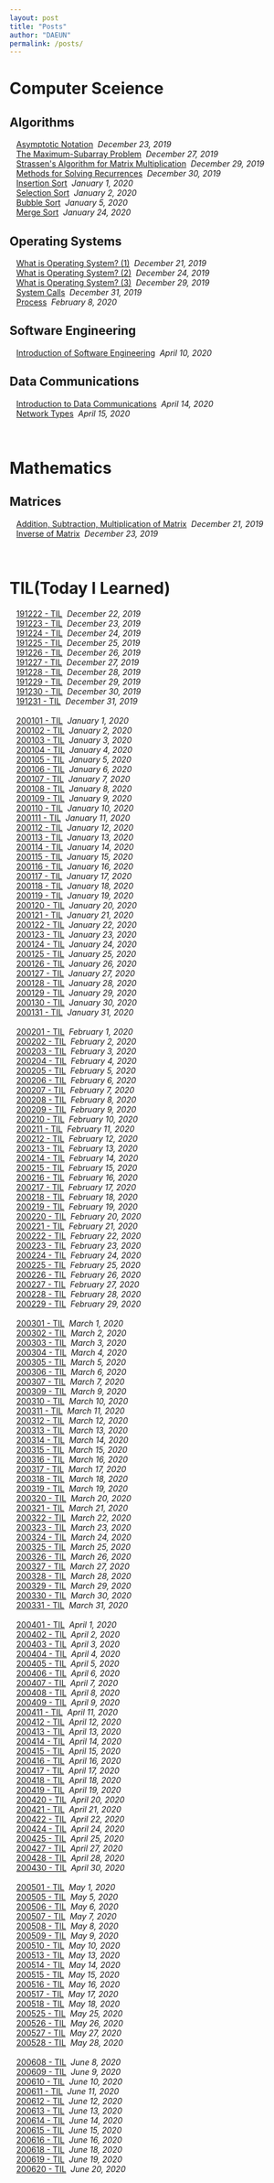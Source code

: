 ```yaml
---
layout: post
title: "Posts"
author: "DAEUN"
permalink: /posts/
---
```


# Computer Sceience
## Algorithms
&nbsp;&nbsp;&nbsp;[Asymptotic Notation](../_posts/2019-12-23-asymptotic-notation.md)&nbsp;&nbsp;_December 23, 2019_<br>
&nbsp;&nbsp;&nbsp;[The Maximum-Subarray Problem](../_posts/2019-12-27-the-maximum-subarray-problem.md)&nbsp;&nbsp;_December 27, 2019_<br>
&nbsp;&nbsp;&nbsp;[Strassen's Algorithm for Matrix Multiplication](../_posts/2019-12-29-strassen's-algorithm.md)&nbsp;&nbsp;_December 29, 2019_<br>
&nbsp;&nbsp;&nbsp;[Methods for Solving Recurrences](../_posts/2019-12-30-methods-for-solving-recurrences.md)&nbsp;&nbsp;_December 30, 2019_<br>
&nbsp;&nbsp;&nbsp;[Insertion Sort](../_posts/2020-01-01-insertion-sort.md)&nbsp;&nbsp;_January 1, 2020_<br>
&nbsp;&nbsp;&nbsp;[Selection Sort](../_posts/2020-01-02-selection-sort.md)&nbsp;&nbsp;_January 2, 2020_<br>
&nbsp;&nbsp;&nbsp;[Bubble Sort](../_posts/2020-01-05-bubble-sort.md)&nbsp;&nbsp;_January 5, 2020_<br>
&nbsp;&nbsp;&nbsp;[Merge Sort](../_posts/2020-01-24-merge-sort.md)&nbsp;&nbsp;_January 24, 2020_<br>

## Operating Systems
&nbsp;&nbsp;&nbsp;[What is Operating System? (1)](../_posts/2019-12-21-what-is-operating-systems.md)&nbsp;&nbsp;_December 21, 2019_<br>
&nbsp;&nbsp;&nbsp;[What is Operating System? (2)](../_posts/2019-12-24-what-is-operating-systems-vol2.md)&nbsp;&nbsp;_December 24, 2019_<br>
&nbsp;&nbsp;&nbsp;[What is Operating System? (3)](../_posts/2019-12-29-what-is-operating-systems-vol3.md)&nbsp;&nbsp;_December 29, 2019_<br>
&nbsp;&nbsp;&nbsp;[System Calls](../_posts/2019-12-31-system-call.md)&nbsp;&nbsp;_December 31, 2019_<br>
&nbsp;&nbsp;&nbsp;[Process](../_posts/2020-02-08-process.md)&nbsp;&nbsp;_February 8, 2020_<br>

## Software Engineering
&nbsp;&nbsp;&nbsp;[Introduction of Software Engineering](../_posts/2020-04-10-intro-of-software-engineering.md)&nbsp;&nbsp;_April 10, 2020_<br>

## Data Communications
&nbsp;&nbsp;&nbsp;[Introduction to Data Communications](../_posts/2020-04-14-intro-to-data-com.md)&nbsp;&nbsp;_April 14, 2020_<br>
&nbsp;&nbsp;&nbsp;[Network Types](../_posts/2020-04-15-network-types.md)&nbsp;&nbsp;_April 15, 2020_<br>

<br>

# Mathematics
## Matrices
&nbsp;&nbsp;&nbsp;[Addition, Subtraction, Multiplication of Matrix](../_posts/2019-12-21-matrix.md)&nbsp;&nbsp;_December 21, 2019_<br>
&nbsp;&nbsp;&nbsp;[Inverse of Matrix](../_posts/2019-12-23-inverse-of-matrix.md)&nbsp;&nbsp;_December 23, 2019_<br>

<br>

# TIL(Today I Learned)
&nbsp;&nbsp;&nbsp;[191222 - TIL](../_posts/2019-12-22-TIL.md)&nbsp;&nbsp;_December 22, 2019_<br>
&nbsp;&nbsp;&nbsp;[191223 - TIL](../_posts/2019-12-23-TIL.md)&nbsp;&nbsp;_December 23, 2019_<br>
&nbsp;&nbsp;&nbsp;[191224 - TIL](../_posts/2019-12-24-TIL.md)&nbsp;&nbsp;_December 24, 2019_<br>
&nbsp;&nbsp;&nbsp;[191225 - TIL](../_posts/2019-12-25-TIL.md)&nbsp;&nbsp;_December 25, 2019_<br>
&nbsp;&nbsp;&nbsp;[191226 - TIL](../_posts/2019-12-26-TIL.md)&nbsp;&nbsp;_December 26, 2019_<br>
&nbsp;&nbsp;&nbsp;[191227 - TIL](../_posts/2019-12-27-TIL.md)&nbsp;&nbsp;_December 27, 2019_<br>
&nbsp;&nbsp;&nbsp;[191228 - TIL](../_posts/2019-12-28-TIL.md)&nbsp;&nbsp;_December 28, 2019_<br>
&nbsp;&nbsp;&nbsp;[191229 - TIL](../_posts/2019-12-29-TIL.md)&nbsp;&nbsp;_December 29, 2019_<br>
&nbsp;&nbsp;&nbsp;[191230 - TIL](../_posts/2019-12-30-TIL.md)&nbsp;&nbsp;_December 30, 2019_<br>
&nbsp;&nbsp;&nbsp;[191231 - TIL](../_posts/2019-12-31-TIL.md)&nbsp;&nbsp;_December 31, 2019_<br>
<br>
&nbsp;&nbsp;&nbsp;[200101 - TIL](../_posts/2020-01-01-TIL.md)&nbsp;&nbsp;_January 1, 2020_<br>
&nbsp;&nbsp;&nbsp;[200102 - TIL](../_posts/2020-01-02-TIL.md)&nbsp;&nbsp;_January 2, 2020_<br>
&nbsp;&nbsp;&nbsp;[200103 - TIL](../_posts/2020-01-03-TIL.md)&nbsp;&nbsp;_January 3, 2020_<br>
&nbsp;&nbsp;&nbsp;[200104 - TIL](../_posts/2020-01-04-TIL.md)&nbsp;&nbsp;_January 4, 2020_<br>
&nbsp;&nbsp;&nbsp;[200105 - TIL](../_posts/2020-01-05-TIL.md)&nbsp;&nbsp;_January 5, 2020_<br>
&nbsp;&nbsp;&nbsp;[200106 - TIL](../_posts/2020-01-06-TIL.md)&nbsp;&nbsp;_January 6, 2020_<br>
&nbsp;&nbsp;&nbsp;[200107 - TIL](../_posts/2020-01-07-TIL.md)&nbsp;&nbsp;_January 7, 2020_<br>
&nbsp;&nbsp;&nbsp;[200108 - TIL](../_posts/2020-01-08-TIL.md)&nbsp;&nbsp;_January 8, 2020_<br>
&nbsp;&nbsp;&nbsp;[200109 - TIL](../_posts/2020-01-09-TIL.md)&nbsp;&nbsp;_January 9, 2020_<br>
&nbsp;&nbsp;&nbsp;[200110 - TIL](../_posts/2020-01-10-TIL.md)&nbsp;&nbsp;_January 10, 2020_<br>
&nbsp;&nbsp;&nbsp;[200111 - TIL](../_posts/2020-01-11-TIL.md)&nbsp;&nbsp;_January 11, 2020_<br>
&nbsp;&nbsp;&nbsp;[200112 - TIL](../_posts/2020-01-12-TIL.md)&nbsp;&nbsp;_January 12, 2020_<br>
&nbsp;&nbsp;&nbsp;[200113 - TIL](../_posts/2020-01-13-TIL.md)&nbsp;&nbsp;_January 13, 2020_<br>
&nbsp;&nbsp;&nbsp;[200114 - TIL](../_posts/2020-01-14-TIL.md)&nbsp;&nbsp;_January 14, 2020_<br>
&nbsp;&nbsp;&nbsp;[200115 - TIL](../_posts/2020-01-15-TIL.md)&nbsp;&nbsp;_January 15, 2020_<br>
&nbsp;&nbsp;&nbsp;[200116 - TIL](../_posts/2020-01-16-TIL.md)&nbsp;&nbsp;_January 16, 2020_<br>
&nbsp;&nbsp;&nbsp;[200117 - TIL](../_posts/2020-01-17-TIL.md)&nbsp;&nbsp;_January 17, 2020_<br>
&nbsp;&nbsp;&nbsp;[200118 - TIL](../_posts/2020-01-18-TIL.md)&nbsp;&nbsp;_January 18, 2020_<br>
&nbsp;&nbsp;&nbsp;[200119 - TIL](../_posts/2020-01-19-TIL.md)&nbsp;&nbsp;_January 19, 2020_<br>
&nbsp;&nbsp;&nbsp;[200120 - TIL](../_posts/2020-01-20-TIL.md)&nbsp;&nbsp;_January 20, 2020_<br>
&nbsp;&nbsp;&nbsp;[200121 - TIL](../_posts/2020-01-21-TIL.md)&nbsp;&nbsp;_January 21, 2020_<br>
&nbsp;&nbsp;&nbsp;[200122 - TIL](../_posts/2020-01-22-TIL.md)&nbsp;&nbsp;_January 22, 2020_<br>
&nbsp;&nbsp;&nbsp;[200123 - TIL](../_posts/2020-01-23-TIL.md)&nbsp;&nbsp;_January 23, 2020_<br>
&nbsp;&nbsp;&nbsp;[200124 - TIL](../_posts/2020-01-24-TIL.md)&nbsp;&nbsp;_January 24, 2020_<br>
&nbsp;&nbsp;&nbsp;[200125 - TIL](../_posts/2020-01-25-TIL.md)&nbsp;&nbsp;_January 25, 2020_<br>
&nbsp;&nbsp;&nbsp;[200126 - TIL](../_posts/2020-01-26-TIL.md)&nbsp;&nbsp;_January 26, 2020_<br>
&nbsp;&nbsp;&nbsp;[200127 - TIL](../_posts/2020-01-27-TIL.md)&nbsp;&nbsp;_January 27, 2020_<br>
&nbsp;&nbsp;&nbsp;[200128 - TIL](../_posts/2020-01-28-TIL.md)&nbsp;&nbsp;_January 28, 2020_<br>
&nbsp;&nbsp;&nbsp;[200129 - TIL](../_posts/2020-01-29-TIL.md)&nbsp;&nbsp;_January 29, 2020_<br>
&nbsp;&nbsp;&nbsp;[200130 - TIL](../_posts/2020-01-30-TIL.md)&nbsp;&nbsp;_January 30, 2020_<br>
&nbsp;&nbsp;&nbsp;[200131 - TIL](../_posts/2020-01-31-TIL.md)&nbsp;&nbsp;_January 31, 2020_<br>
<br>
&nbsp;&nbsp;&nbsp;[200201 - TIL](../_posts/2020-02-01-TIL.md)&nbsp;&nbsp;_February 1, 2020_<br>
&nbsp;&nbsp;&nbsp;[200202 - TIL](../_posts/2020-02-02-TIL.md)&nbsp;&nbsp;_February 2, 2020_<br>
&nbsp;&nbsp;&nbsp;[200203 - TIL](../_posts/2020-02-03-TIL.md)&nbsp;&nbsp;_February 3, 2020_<br>
&nbsp;&nbsp;&nbsp;[200204 - TIL](../_posts/2020-02-04-TIL.md)&nbsp;&nbsp;_February 4, 2020_<br>
&nbsp;&nbsp;&nbsp;[200205 - TIL](../_posts/2020-02-05-TIL.md)&nbsp;&nbsp;_February 5, 2020_<br>
&nbsp;&nbsp;&nbsp;[200206 - TIL](../_posts/2020-02-06-TIL.md)&nbsp;&nbsp;_February 6, 2020_<br>
&nbsp;&nbsp;&nbsp;[200207 - TIL](../_posts/2020-02-07-TIL.md)&nbsp;&nbsp;_February 7, 2020_<br>
&nbsp;&nbsp;&nbsp;[200208 - TIL](../_posts/2020-02-08-TIL.md)&nbsp;&nbsp;_February 8, 2020_<br>
&nbsp;&nbsp;&nbsp;[200209 - TIL](../_posts/2020-02-09-TIL.md)&nbsp;&nbsp;_February 9, 2020_<br>
&nbsp;&nbsp;&nbsp;[200210 - TIL](../_posts/2020-02-10-TIL.md)&nbsp;&nbsp;_February 10, 2020_<br>
&nbsp;&nbsp;&nbsp;[200211 - TIL](../_posts/2020-02-11-TIL.md)&nbsp;&nbsp;_February 11, 2020_<br>
&nbsp;&nbsp;&nbsp;[200212 - TIL](../_posts/2020-02-12-TIL.md)&nbsp;&nbsp;_February 12, 2020_<br>
&nbsp;&nbsp;&nbsp;[200213 - TIL](../_posts/2020-02-13-TIL.md)&nbsp;&nbsp;_February 13, 2020_<br>
&nbsp;&nbsp;&nbsp;[200214 - TIL](../_posts/2020-02-14-TIL.md)&nbsp;&nbsp;_February 14, 2020_<br>
&nbsp;&nbsp;&nbsp;[200215 - TIL](../_posts/2020-02-15-TIL.md)&nbsp;&nbsp;_February 15, 2020_<br>
&nbsp;&nbsp;&nbsp;[200216 - TIL](../_posts/2020-02-16-TIL.md)&nbsp;&nbsp;_February 16, 2020_<br>
&nbsp;&nbsp;&nbsp;[200217 - TIL](../_posts/2020-02-17-TIL.md)&nbsp;&nbsp;_February 17, 2020_<br>
&nbsp;&nbsp;&nbsp;[200218 - TIL](../_posts/2020-02-18-TIL.md)&nbsp;&nbsp;_February 18, 2020_<br>
&nbsp;&nbsp;&nbsp;[200219 - TIL](../_posts/2020-02-19-TIL.md)&nbsp;&nbsp;_February 19, 2020_<br>
&nbsp;&nbsp;&nbsp;[200220 - TIL](../_posts/2020-02-20-TIL.md)&nbsp;&nbsp;_February 20, 2020_<br>
&nbsp;&nbsp;&nbsp;[200221 - TIL](../_posts/2020-02-21-TIL.md)&nbsp;&nbsp;_February 21, 2020_<br>
&nbsp;&nbsp;&nbsp;[200222 - TIL](../_posts/2020-02-22-TIL.md)&nbsp;&nbsp;_February 22, 2020_<br>
&nbsp;&nbsp;&nbsp;[200223 - TIL](../_posts/2020-02-23-TIL.md)&nbsp;&nbsp;_February 23, 2020_<br>
&nbsp;&nbsp;&nbsp;[200224 - TIL](../_posts/2020-02-24-TIL.md)&nbsp;&nbsp;_February 24, 2020_<br>
&nbsp;&nbsp;&nbsp;[200225 - TIL](../_posts/2020-02-25-TIL.md)&nbsp;&nbsp;_February 25, 2020_<br>
&nbsp;&nbsp;&nbsp;[200226 - TIL](../_posts/2020-02-26-TIL.md)&nbsp;&nbsp;_February 26, 2020_<br>
&nbsp;&nbsp;&nbsp;[200227 - TIL](../_posts/2020-02-27-TIL.md)&nbsp;&nbsp;_February 27, 2020_<br>
&nbsp;&nbsp;&nbsp;[200228 - TIL](../_posts/2020-02-28-TIL.md)&nbsp;&nbsp;_February 28, 2020_<br>
&nbsp;&nbsp;&nbsp;[200229 - TIL](../_posts/2020-02-29-TIL.md)&nbsp;&nbsp;_February 29, 2020_<br>
<br>
&nbsp;&nbsp;&nbsp;[200301 - TIL](../_posts/2020-03-01-TIL.md)&nbsp;&nbsp;_March 1, 2020_<br>
&nbsp;&nbsp;&nbsp;[200302 - TIL](../_posts/2020-03-02-TIL.md)&nbsp;&nbsp;_March 2, 2020_<br>
&nbsp;&nbsp;&nbsp;[200303 - TIL](../_posts/2020-03-03-TIL.md)&nbsp;&nbsp;_March 3, 2020_<br>
&nbsp;&nbsp;&nbsp;[200304 - TIL](../_posts/2020-03-04-TIL.md)&nbsp;&nbsp;_March 4, 2020_<br>
&nbsp;&nbsp;&nbsp;[200305 - TIL](../_posts/2020-03-05-TIL.md)&nbsp;&nbsp;_March 5, 2020_<br>
&nbsp;&nbsp;&nbsp;[200306 - TIL](../_posts/2020-03-06-TIL.md)&nbsp;&nbsp;_March 6, 2020_<br>
&nbsp;&nbsp;&nbsp;[200307 - TIL](../_posts/2020-03-07-TIL.md)&nbsp;&nbsp;_March 7, 2020_<br>
&nbsp;&nbsp;&nbsp;[200309 - TIL](../_posts/2020-03-09-TIL.md)&nbsp;&nbsp;_March 9, 2020_<br>
&nbsp;&nbsp;&nbsp;[200310 - TIL](../_posts/2020-03-10-TIL.md)&nbsp;&nbsp;_March 10, 2020_<br>
&nbsp;&nbsp;&nbsp;[200311 - TIL](../_posts/2020-03-11-TIL.md)&nbsp;&nbsp;_March 11, 2020_<br>
&nbsp;&nbsp;&nbsp;[200312 - TIL](../_posts/2020-03-12-TIL.md)&nbsp;&nbsp;_March 12, 2020_<br>
&nbsp;&nbsp;&nbsp;[200313 - TIL](../_posts/2020-03-13-TIL.md)&nbsp;&nbsp;_March 13, 2020_<br>
&nbsp;&nbsp;&nbsp;[200314 - TIL](../_posts/2020-03-14-TIL.md)&nbsp;&nbsp;_March 14, 2020_<br>
&nbsp;&nbsp;&nbsp;[200315 - TIL](../_posts/2020-03-15-TIL.md)&nbsp;&nbsp;_March 15, 2020_<br>
&nbsp;&nbsp;&nbsp;[200316 - TIL](../_posts/2020-03-16-TIL.md)&nbsp;&nbsp;_March 16, 2020_<br>
&nbsp;&nbsp;&nbsp;[200317 - TIL](../_posts/2020-03-17-TIL.md)&nbsp;&nbsp;_March 17, 2020_<br>
&nbsp;&nbsp;&nbsp;[200318 - TIL](../_posts/2020-03-18-TIL.md)&nbsp;&nbsp;_March 18, 2020_<br>
&nbsp;&nbsp;&nbsp;[200319 - TIL](../_posts/2020-03-19-TIL.md)&nbsp;&nbsp;_March 19, 2020_<br>
&nbsp;&nbsp;&nbsp;[200320 - TIL](../_posts/2020-03-20-TIL.md)&nbsp;&nbsp;_March 20, 2020_<br>
&nbsp;&nbsp;&nbsp;[200321 - TIL](../_posts/2020-03-21-TIL.md)&nbsp;&nbsp;_March 21, 2020_<br>
&nbsp;&nbsp;&nbsp;[200322 - TIL](../_posts/2020-03-22-TIL.md)&nbsp;&nbsp;_March 22, 2020_<br>
&nbsp;&nbsp;&nbsp;[200323 - TIL](../_posts/2020-03-23-TIL.md)&nbsp;&nbsp;_March 23, 2020_<br>
&nbsp;&nbsp;&nbsp;[200324 - TIL](../_posts/2020-03-24-TIL.md)&nbsp;&nbsp;_March 24, 2020_<br>
&nbsp;&nbsp;&nbsp;[200325 - TIL](../_posts/2020-03-25-TIL.md)&nbsp;&nbsp;_March 25, 2020_<br>
&nbsp;&nbsp;&nbsp;[200326 - TIL](../_posts/2020-03-26-TIL.md)&nbsp;&nbsp;_March 26, 2020_<br>
&nbsp;&nbsp;&nbsp;[200327 - TIL](../_posts/2020-03-27-TIL.md)&nbsp;&nbsp;_March 27, 2020_<br>
&nbsp;&nbsp;&nbsp;[200328 - TIL](../_posts/2020-03-28-TIL.md)&nbsp;&nbsp;_March 28, 2020_<br>
&nbsp;&nbsp;&nbsp;[200329 - TIL](../_posts/2020-03-29-TIL.md)&nbsp;&nbsp;_March 29, 2020_<br>
&nbsp;&nbsp;&nbsp;[200330 - TIL](../_posts/2020-03-30-TIL.md)&nbsp;&nbsp;_March 30, 2020_<br>
&nbsp;&nbsp;&nbsp;[200331 - TIL](../_posts/2020-03-31-TIL.md)&nbsp;&nbsp;_March 31, 2020_<br>
<br>
&nbsp;&nbsp;&nbsp;[200401 - TIL](../_posts/2020-04-01-TIL.md)&nbsp;&nbsp;_April 1, 2020_<br>
&nbsp;&nbsp;&nbsp;[200402 - TIL](../_posts/2020-04-02-TIL.md)&nbsp;&nbsp;_April 2, 2020_<br>
&nbsp;&nbsp;&nbsp;[200403 - TIL](../_posts/2020-04-03-TIL.md)&nbsp;&nbsp;_April 3, 2020_<br>
&nbsp;&nbsp;&nbsp;[200404 - TIL](../_posts/2020-04-04-TIL.md)&nbsp;&nbsp;_April 4, 2020_<br>
&nbsp;&nbsp;&nbsp;[200405 - TIL](../_posts/2020-04-05-TIL.md)&nbsp;&nbsp;_April 5, 2020_<br>
&nbsp;&nbsp;&nbsp;[200406 - TIL](../_posts/2020-04-06-TIL.md)&nbsp;&nbsp;_April 6, 2020_<br>
&nbsp;&nbsp;&nbsp;[200407 - TIL](../_posts/2020-04-07-TIL.md)&nbsp;&nbsp;_April 7, 2020_<br>
&nbsp;&nbsp;&nbsp;[200408 - TIL](../_posts/2020-04-08-TIL.md)&nbsp;&nbsp;_April 8, 2020_<br>
&nbsp;&nbsp;&nbsp;[200409 - TIL](../_posts/2020-04-09-TIL.md)&nbsp;&nbsp;_April 9, 2020_<br>
&nbsp;&nbsp;&nbsp;[200411 - TIL](../_posts/2020-04-11-TIL.md)&nbsp;&nbsp;_April 11, 2020_<br>
&nbsp;&nbsp;&nbsp;[200412 - TIL](../_posts/2020-04-12-TIL.md)&nbsp;&nbsp;_April 12, 2020_<br>
&nbsp;&nbsp;&nbsp;[200413 - TIL](../_posts/2020-04-13-TIL.md)&nbsp;&nbsp;_April 13, 2020_<br>
&nbsp;&nbsp;&nbsp;[200414 - TIL](../_posts/2020-04-14-TIL.md)&nbsp;&nbsp;_April 14, 2020_<br>
&nbsp;&nbsp;&nbsp;[200415 - TIL](../_posts/2020-04-15-TIL.md)&nbsp;&nbsp;_April 15, 2020_<br>
&nbsp;&nbsp;&nbsp;[200416 - TIL](../_posts/2020-04-16-TIL.md)&nbsp;&nbsp;_April 16, 2020_<br>
&nbsp;&nbsp;&nbsp;[200417 - TIL](../_posts/2020-04-17-TIL.md)&nbsp;&nbsp;_April 17, 2020_<br>
&nbsp;&nbsp;&nbsp;[200418 - TIL](../_posts/2020-04-18-TIL.md)&nbsp;&nbsp;_April 18, 2020_<br>
&nbsp;&nbsp;&nbsp;[200419 - TIL](../_posts/2020-04-19-TIL.md)&nbsp;&nbsp;_April 19, 2020_<br>
&nbsp;&nbsp;&nbsp;[200420 - TIL](../_posts/2020-04-20-TIL.md)&nbsp;&nbsp;_April 20, 2020_<br>
&nbsp;&nbsp;&nbsp;[200421 - TIL](../_posts/2020-04-21-TIL.md)&nbsp;&nbsp;_April 21, 2020_<br>
&nbsp;&nbsp;&nbsp;[200422 - TIL](../_posts/2020-04-22-TIL.md)&nbsp;&nbsp;_April 22, 2020_<br>
&nbsp;&nbsp;&nbsp;[200424 - TIL](../_posts/2020-04-24-TIL.md)&nbsp;&nbsp;_April 24, 2020_<br>
&nbsp;&nbsp;&nbsp;[200425 - TIL](../_posts/2020-04-25-TIL.md)&nbsp;&nbsp;_April 25, 2020_<br>
&nbsp;&nbsp;&nbsp;[200427 - TIL](../_posts/2020-04-27-TIL.md)&nbsp;&nbsp;_April 27, 2020_<br>
&nbsp;&nbsp;&nbsp;[200428 - TIL](../_posts/2020-04-28-TIL.md)&nbsp;&nbsp;_April 28, 2020_<br>
&nbsp;&nbsp;&nbsp;[200430 - TIL](../_posts/2020-04-30-TIL.md)&nbsp;&nbsp;_April 30, 2020_<br>
<br>
&nbsp;&nbsp;&nbsp;[200501 - TIL](../_posts/2020-05-01-TIL.md)&nbsp;&nbsp;_May 1, 2020_<br>
&nbsp;&nbsp;&nbsp;[200505 - TIL](../_posts/2020-05-05-TIL.md)&nbsp;&nbsp;_May 5, 2020_<br>
&nbsp;&nbsp;&nbsp;[200506 - TIL](../_posts/2020-05-06-TIL.md)&nbsp;&nbsp;_May 6, 2020_<br>
&nbsp;&nbsp;&nbsp;[200507 - TIL](../_posts/2020-05-07-TIL.md)&nbsp;&nbsp;_May 7, 2020_<br>
&nbsp;&nbsp;&nbsp;[200508 - TIL](../_posts/2020-05-08-TIL.md)&nbsp;&nbsp;_May 8, 2020_<br>
&nbsp;&nbsp;&nbsp;[200509 - TIL](../_posts/2020-05-09-TIL.md)&nbsp;&nbsp;_May 9, 2020_<br>
&nbsp;&nbsp;&nbsp;[200510 - TIL](../_posts/2020-05-10-TIL.md)&nbsp;&nbsp;_May 10, 2020_<br>
&nbsp;&nbsp;&nbsp;[200513 - TIL](../_posts/2020-05-13-TIL.md)&nbsp;&nbsp;_May 13, 2020_<br>
&nbsp;&nbsp;&nbsp;[200514 - TIL](../_posts/2020-05-14-TIL.md)&nbsp;&nbsp;_May 14, 2020_<br>
&nbsp;&nbsp;&nbsp;[200515 - TIL](../_posts/2020-05-15-TIL.md)&nbsp;&nbsp;_May 15, 2020_<br>
&nbsp;&nbsp;&nbsp;[200516 - TIL](../_posts/2020-05-16-TIL.md)&nbsp;&nbsp;_May 16, 2020_<br>
&nbsp;&nbsp;&nbsp;[200517 - TIL](../_posts/2020-05-17-TIL.md)&nbsp;&nbsp;_May 17, 2020_<br>
&nbsp;&nbsp;&nbsp;[200518 - TIL](../_posts/2020-05-18-TIL.md)&nbsp;&nbsp;_May 18, 2020_<br>
&nbsp;&nbsp;&nbsp;[200525 - TIL](../_posts/2020-05-25-TIL.md)&nbsp;&nbsp;_May 25, 2020_<br>
&nbsp;&nbsp;&nbsp;[200526 - TIL](../_posts/2020-05-26-TIL.md)&nbsp;&nbsp;_May 26, 2020_<br>
&nbsp;&nbsp;&nbsp;[200527 - TIL](../_posts/2020-05-27-TIL.md)&nbsp;&nbsp;_May 27, 2020_<br>
&nbsp;&nbsp;&nbsp;[200528 - TIL](../_posts/2020-05-28-TIL.md)&nbsp;&nbsp;_May 28, 2020_<br>
<br>
&nbsp;&nbsp;&nbsp;[200608 - TIL](../_posts/2020-06-08-TIL.md)&nbsp;&nbsp;_June 8, 2020_<br>
&nbsp;&nbsp;&nbsp;[200609 - TIL](../_posts/2020-06-09-TIL.md)&nbsp;&nbsp;_June 9, 2020_<br>
&nbsp;&nbsp;&nbsp;[200610 - TIL](../_posts/2020-06-10-TIL.md)&nbsp;&nbsp;_June 10, 2020_<br>
&nbsp;&nbsp;&nbsp;[200611 - TIL](../_posts/2020-06-11-TIL.md)&nbsp;&nbsp;_June 11, 2020_<br>
&nbsp;&nbsp;&nbsp;[200612 - TIL](../_posts/2020-06-12-TIL.md)&nbsp;&nbsp;_June 12, 2020_<br>
&nbsp;&nbsp;&nbsp;[200613 - TIL](../_posts/2020-06-13-TIL.md)&nbsp;&nbsp;_June 13, 2020_<br>
&nbsp;&nbsp;&nbsp;[200614 - TIL](../_posts/2020-06-14-TIL.md)&nbsp;&nbsp;_June 14, 2020_<br>
&nbsp;&nbsp;&nbsp;[200615 - TIL](../_posts/2020-06-15-TIL.md)&nbsp;&nbsp;_June 15, 2020_<br>
&nbsp;&nbsp;&nbsp;[200616 - TIL](../_posts/2020-06-16-TIL.md)&nbsp;&nbsp;_June 16, 2020_<br>
&nbsp;&nbsp;&nbsp;[200618 - TIL](../_posts/2020-06-18-TIL.md)&nbsp;&nbsp;_June 18, 2020_<br>
&nbsp;&nbsp;&nbsp;[200619 - TIL](../_posts/2020-06-19-TIL.md)&nbsp;&nbsp;_June 19, 2020_<br>
&nbsp;&nbsp;&nbsp;[200620 - TIL](../_posts/2020-06-20-TIL.md)&nbsp;&nbsp;_June 20, 2020_<br>